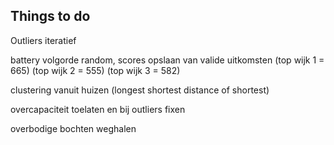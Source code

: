 ## Things to do

Outliers iteratief 

battery volgorde random, scores opslaan van valide uitkomsten (top wijk 1 = 665) (top wijk 2 = 555) (top wijk 3 = 582)

clustering vanuit huizen (longest shortest distance of shortest)

overcapaciteit toelaten en bij outliers fixen

overbodige bochten weghalen

